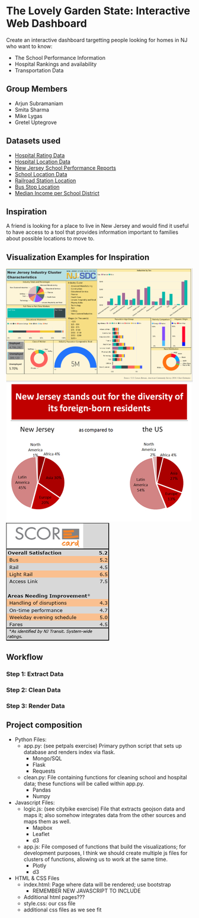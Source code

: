# The Lovely Garden State: Interactive Web Dashboard

Create an interactive dashboard targetting people looking for homes in NJ who want to know:

* The School Performance Information
* Hospital Rankings and availability
* Transportation Data

## Group Members

* Arjun Subramaniam
* Smita Sharma
* Mike Lygas
* Gretel Uptegrove

## Datasets used

* [Hospital Rating Data](https://data.medicare.gov/Hospital-Compare/Hospital-General-Information/xubh-q36u)
* [Hospital Location Data](https://njogis-newjersey.opendata.arcgis.com/datasets/hospitals)
* [New Jersey School Performance Reports](https://rc.doe.state.nj.us/ReportsDatabase.aspx)
* [School Location Data](https://njogis-newjersey.opendata.arcgis.com/datasets/d8223610010a4c3887cfb88b904545ff_4)
* [Railroad Station Location](http://njogis-newjersey.opendata.arcgis.com/datasets/new-jersey-railroad-stations)
* [Bus Stop Location](http://njogis-newjersey.opendata.arcgis.com/datasets/new-jersey-bus-stops)
* [Median Income per School District](https://factfinder.census.gov/faces/tableservices/jsf/pages/productview.xhtml?pid=ACS_17_5YR_S1901&prodType=table)

## Inspiration

A friend is looking for a place to live in New Jersey and would find it useful to have access to a tool that provides information important to families about possible locations to move to.

## Visualization Examples for Inspiration

![New Jersey Information](images/NJ_info.png)
![Diversity Information](images/Diversity.png)
![Transportation Report Card](images/Score_card.png)

## Workflow

### Step 1: Extract Data

### Step 2: Clean Data

### Step 3: Render Data

## Project composition

* Python Files:
  * app.py: (see petpals exercise) Primary python script that sets up database and renders index via flask.
    * Mongo/SQL
    * Flask
    * Requests
  * clean.py: File containing functions for cleaning school and hospital data; these functions will be called within app.py.
    * Pandas
    * Numpy
* Javascript Files:
  * logic.js: (see citybike exercise) File that extracts geojson data and maps it; also somehow integrates data from the other sources and maps them as well.
    * Mapbox
    * Leaflet
    * d3
  * app.js: File composed of functions that build the visualizations; for development purposes, I think we should create multiple js files for clusters of functions, allowing us to work at the same time.
    * Plotly
    * d3
* HTML & CSS Files
  * index.html: Page where data will be rendered; use bootstrap
    * REMEMBER NEW JAVASCRIPT TO INCLUDE
  * Additional html pages???
  * style.css: our css file
  * additional css files as we see fit
